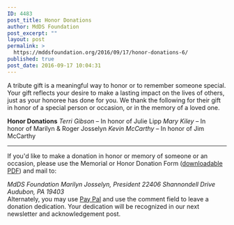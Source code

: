 ```yaml
---
ID: 4483
post_title: Honor Donations
author: MdDS Foundation
post_excerpt: ""
layout: post
permalink: >
  https://mddsfoundation.org/2016/09/17/honor-donations-6/
published: true
post_date: 2016-09-17 10:04:31
---
```

A tribute gift is a meaningful way to honor or to remember someone special. Your gift reflects your desire to make a lasting impact on the lives of others, just as your honoree has done for you. We thank the following for their gift in honor of a special person or occasion, or in the memory of a loved one.

<strong>Honor Donations</strong>
<em>Terri Gibson</em> – In honor of Julie Lipp
<em>Mary Kiley</em> – In honor of Marilyn &amp; Roger Josselyn
<em>Kevin McCarthy</em> – In honor of Jim McCarthy

* * * * * *
If you'd like to make a donation in honor or memory of someone or an occasion, please use the Memorial or Honor Donation Form (<a href="https://mddsfoundation.org/wp-content/uploads/2017/07/mdds_honoring_memorial.pdf">downloadable PDF</a>) and mail to:

<address>MdDS Foundation
Marilyn Josselyn, President
22406 Shannondell Drive
Audubon, PA 19403</address>Alternately, you may use <a title="Dedicate Your Donation via PayPal" href="http://www.mddsfoundation.org/donate/paypal/" target="_blank" rel="noopener">Pay Pal</a> and use the comment field to leave a donation dedication. Your dedication will be recognized in our next newsletter and acknowledgement post.